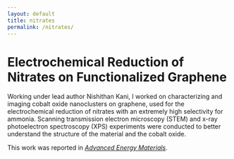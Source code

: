 ```yaml
---
layout: default
title: nitrates
permalink: /nitrates/
---
```


# Electrochemical Reduction of Nitrates on Functionalized Graphene

Working under lead author Nishithan Kani, I worked on characterizing and imaging cobalt oxide nanoclusters on graphene, used for the electrochemical reduction of nitrates with an extremely high selectivity for ammonia.  Scanning transmission electron microscopy (STEM) and x-ray photoelectron spectroscopy (XPS) experiments were conducted to better understand the structure of the material and the cobalt oxide.

​This work was reported in [_Advanced Energy Materials_](https://onlinelibrary.wiley.com/doi/full/10.1002/aenm.202204236).
